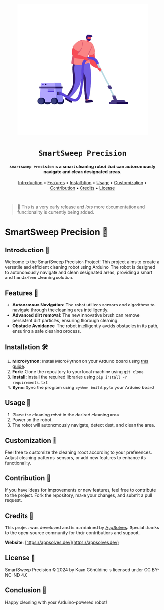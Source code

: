 <div align="center">

<img src="./assets/readme-anim.gif" alt="readmeanim" width="425" height="425"/>

# `SmartSweep Precision`

<h4><code>SmartSweep Precision</code> is a smart cleaning robot that can autonomously navigate and clean designated areas.</h4>

[Introduction](#introduction-) • [Features](#features-) • [Installation](#installation-%EF%B8%8F) • [Usage](#usage-) • [Customization](#customization-) • [Contribution](#contribution-) • [Credits](#credits-) • [License](#license-)

</div>

<br />

> 👋 This is a very early release and _lots_ more documentation and functionality is currently being added.

# SmartSweep Precision 🤖

## Introduction 📖
Welcome to the SmartSweep Precision Project! This project aims to create a versatile and efficient cleaning robot using Arduino. The robot is designed to autonomously navigate and clean designated areas, providing a smart and hands-free cleaning solution.

## Features 🚀
- **Autonomous Navigation**: The robot utilizes sensors and algorithms to navigate through the cleaning area intelligently.
- **Advanced dirt removal**: The new innovative brush can remove persistent dirt particles, ensuring thorough cleaning.
- **Obstacle Avoidance**: The robot intelligently avoids obstacles in its path, ensuring a safe cleaning process.

## Installation 🛠️
1. **MicroPython:** Install MicroPython on your Arduino board using [this guide](https://docs.arduino.cc/tutorials/giga-r1-wifi/giga-micropython).
2. **Fork:** Clone the repository to your local machine using `git clone`
3. **Install:** Install the required libraries using `pip install -r requirements.txt`
4. **Sync:** Sync the program using `python build.py` to your Arduino board

## Usage 📝
1. Place the cleaning robot in the desired cleaning area.
2. Power on the robot.
3. The robot will autonomously navigate, detect dust, and clean the area.

## Customization 🎨
Feel free to customize the cleaning robot according to your preferences. Adjust cleaning patterns, sensors, or add new features to enhance its functionality.

## Contribution 🤝
If you have ideas for improvements or new features, feel free to contribute to the project. Fork the repository, make your changes, and submit a pull request.

## Credits 🙏
This project was developed and is maintained by [AppSolves](https://github.com/AppSolves). Special thanks to the open-source community for their contributions and support.

**Website**: [https://appsolves.dev](https://appsolves.dev)

## License 📜
SmartSweep Precision © 2024 by Kaan Gönüldinc is licensed under CC BY-NC-ND 4.0 

## Conclusion 🎉

Happy cleaning with your Arduino-powered robot!
